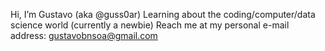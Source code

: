Hi, I’m Gustavo (aka @guss0ar)
Learning about the coding/computer/data science world (currently a newbie)
Reach me at my personal e-mail address: gustavobnsoa@gmail.com

<!---
guss0ar/guss0ar is a ✨ special ✨ repository because its `README.md` (this file) appears on your GitHub profile.
You can click the Preview link to take a look at your changes.
--->
